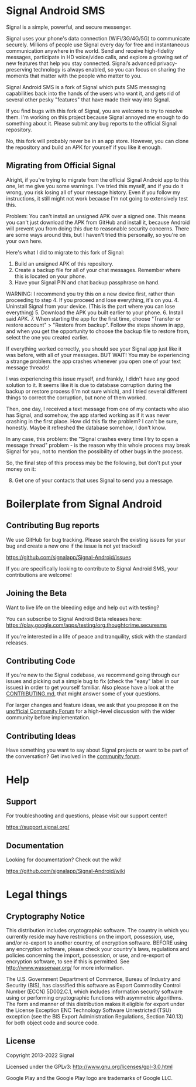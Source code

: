 # Signal Android SMS 

Signal is a simple, powerful, and secure messenger.

Signal uses your phone's data connection (WiFi/3G/4G/5G) to communicate securely. Millions of people use Signal every day for free and instantaneous communication anywhere in the world. Send and receive high-fidelity messages, participate in HD voice/video calls, and explore a growing set of new features that help you stay connected. Signal’s advanced privacy-preserving technology is always enabled, so you can focus on sharing the moments that matter with the people who matter to you.

Signal Android SMS is a fork of Signal which puts SMS messaging capabilities back into the hands of the users who want it, and gets rid of several other pesky "features" that have made their way into Signal.

If you find bugs with this fork of Signal, you are welcome to try to resolve them. I'm working on this project because Signal annoyed me enough to do something about it. Please submit any bug reports to the official Signal repository.

No, this fork will probably never be in an app store. However, you can clone the repository and build an APK for yourself if you like it enough.

## Migrating from Official Signal

Alright, if you're trying to migrate from the official Signal Android app to this one, let me give you some warnings. I've tried this myself, and if you do it wrong, you risk losing all of your message history. Even if you follow my instructions, it still might not work because I'm not going to extensively test this.

Problem: You can't install an unsigned APK over a signed one. This means you can't just download the APK from GitHub and install it, because Android will prevent you from doing this due to reasonable security concerns. There are some ways around this, but I haven't tried this personally, so you're on your own here.

Here's what I did to migrate to this fork of Signal:
1. Build an unsigned APK of this repository.
2. Create a backup file for all of your chat messages. Remember where this is located on your phone.
3. Have your Signal PIN and chat backup passphrase on hand.

WARNING: I recommend you try this on a new device first, rather than proceeding to step 4. If you proceed and lose everything, it's on you.
4. Uninstall Signal from your device. (This is the part where you can lose everything)
5. Download the APK you built earlier to your phone.
6. Install said APK.
7. When starting the app for the first time, choose "Transfer or restore account" > "Restore from backup". Follow the steps shown in app, and when you get the opportunity to choose the backup file to restore from, select the one you created earlier.

If everything worked correctly, you should see your Signal app just like it was before, with all of your messages. BUT WAIT! You may be experiencing a strange problem: the app crashes whenever you open one of your text message threads!

I was experiencing this issue myself, and frankly, I didn't have any good solution to it. It seems like it is due to database corruption during the backup or restore process (I'm not sure which), and I tried several different things to correct the corruption, but none of them worked.

Then, one day, I received a text message from one of my contacts who also has Signal, and somehow, the app started working as if it was never crashing in the first place. How did this fix the problem? I can't be sure, honestly. Maybe it refreshed the database somehow, I don't know.

In any case, this problem: the "Signal crashes every time I try to open a message thread" problem - is the reason why this whole process may break Signal for you, not to mention the possibility of other bugs in the process.

So, the final step of this process may be the following, but don't put your money on it:

8. Get one of your contacts that uses Signal to send you a message.

# Boilerplate from Signal Android

## Contributing Bug reports
We use GitHub for bug tracking. Please search the existing issues for your bug and create a new one if the issue is not yet tracked!

https://github.com/signalapp/Signal-Android/issues

If you are specifically looking to contribute to Signal Android SMS, your contributions are welcome!

## Joining the Beta
Want to live life on the bleeding edge and help out with testing?

You can subscribe to Signal Android Beta releases here:
https://play.google.com/apps/testing/org.thoughtcrime.securesms

If you're interested in a life of peace and tranquility, stick with the standard releases.

## Contributing Code

If you're new to the Signal codebase, we recommend going through our issues and picking out a simple bug to fix (check the "easy" label in our issues) in order to get yourself familiar. Also please have a look at the [CONTRIBUTING.md](https://github.com/signalapp/Signal-Android/blob/main/CONTRIBUTING.md), that might answer some of your questions.

For larger changes and feature ideas, we ask that you propose it on the [unofficial Community Forum](https://community.signalusers.org) for a high-level discussion with the wider community before implementation.

## Contributing Ideas
Have something you want to say about Signal projects or want to be part of the conversation? Get involved in the [community forum](https://community.signalusers.org).

Help
====
## Support
For troubleshooting and questions, please visit our support center!

https://support.signal.org/

## Documentation
Looking for documentation? Check out the wiki!

https://github.com/signalapp/Signal-Android/wiki

# Legal things
## Cryptography Notice

This distribution includes cryptographic software. The country in which you currently reside may have restrictions on the import, possession, use, and/or re-export to another country, of encryption software.
BEFORE using any encryption software, please check your country's laws, regulations and policies concerning the import, possession, or use, and re-export of encryption software, to see if this is permitted.
See <http://www.wassenaar.org/> for more information.

The U.S. Government Department of Commerce, Bureau of Industry and Security (BIS), has classified this software as Export Commodity Control Number (ECCN) 5D002.C.1, which includes information security software using or performing cryptographic functions with asymmetric algorithms.
The form and manner of this distribution makes it eligible for export under the License Exception ENC Technology Software Unrestricted (TSU) exception (see the BIS Export Administration Regulations, Section 740.13) for both object code and source code.

## License

Copyright 2013-2022 Signal

Licensed under the GPLv3: http://www.gnu.org/licenses/gpl-3.0.html

Google Play and the Google Play logo are trademarks of Google LLC.

